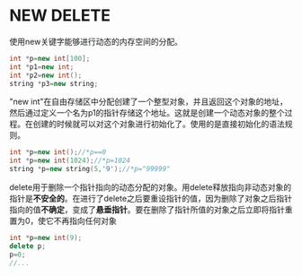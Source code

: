 # NEW DELETE
使用new关键字能够进行动态的内存空间的分配。
```cpp
int *p=new int[100];
int *p1=new int;
int *p2=new int();
string *p3=new string;
```
"new int"在自由存储区中分配创建了一个整型对象，并且返回这个对象的地址，然后通过定义一个名为p1的指针存储这个地址。这就是创建一个动态对象的整个过程。在创建的时候就可以对这个对象进行初始化了。使用的是直接初始化的语法规则。
```cpp
int *p=new int();//*p==0
int *p=new int(1024);//*p=1024
string *p=new string(5,'9');//*p="99999"
```
delete用于删除一个指针指向的动态分配的对象。用delete释放指向非动态对象的指针是**不安全的**。在进行了delete之后要重设指针的值，因为删除了对象之后指针指向的值**不确定**，变成了**悬垂指针**。要在删除了指针所值的对象之后立即将指针重置为0，使它不再指向任何对象
```cpp
int *p=new int(9);
delete p;
p=0;
//...
```